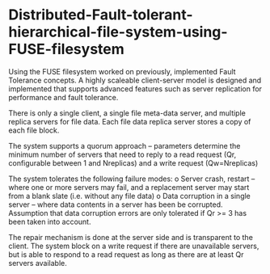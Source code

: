 # Distributed-Fault-tolerant-hierarchical-file-system-using-FUSE-filesystem

Using the FUSE filesystem worked on previously, implemented Fault Tolerance concepts. A highly scaleable client-server model is designed and implemented that supports advanced features such as server replication for performance and fault tolerance. 

There is only a single client, a single file meta-data server, and multiple replica servers for file data. Each file data replica server stores a copy of each file block.

The system supports a quorum approach – parameters determine the minimum number of servers that need to reply to a read request (Qr, configurable between 1 and Nreplicas) and a write request (Qw=Nreplicas)

The system tolerates the following failure modes:
o Server crash, restart – where one or more servers may fail, and a replacement server may start from a blank slate (i.e. without any file data)
o Data corruption in a single server – where data contents in a server has been be corrupted. Assumption that data corruption errors are only tolerated if Qr >= 3 has been taken into account.

The repair mechanism is done at the server side and is transparent to the client. The system block on a write request if there are unavailable servers, but is able to respond to a read request as long as there are at least Qr servers available.